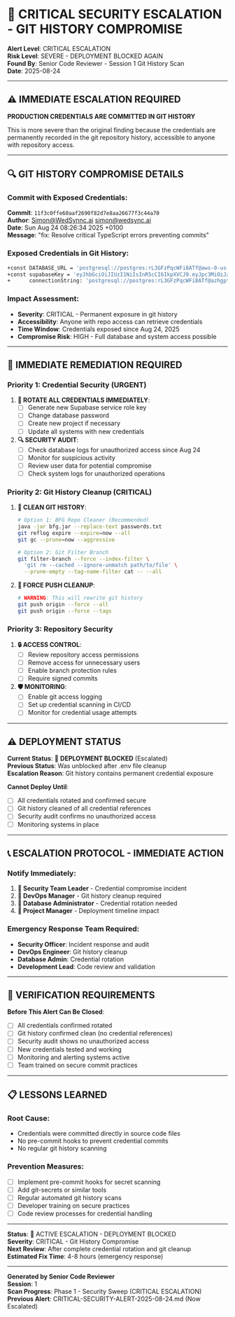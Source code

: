 # 🚨 CRITICAL SECURITY ESCALATION - GIT HISTORY COMPROMISE

**Alert Level**: CRITICAL ESCALATION  
**Risk Level**: SEVERE - DEPLOYMENT BLOCKED AGAIN  
**Found By**: Senior Code Reviewer - Session 1 Git History Scan  
**Date**: 2025-08-24  

---

## ⚠️ IMMEDIATE ESCALATION REQUIRED

**PRODUCTION CREDENTIALS ARE COMMITTED IN GIT HISTORY**

This is more severe than the original finding because the credentials are permanently recorded in the git repository history, accessible to anyone with repository access.

---

## 🔍 GIT HISTORY COMPROMISE DETAILS

### **Commit with Exposed Credentials**:
**Commit**: `11f3c0ffe60aaf2690f82d7e8aa26677f3c44a70`  
**Author**: Simon@WedSynnc.ai <simon@wedsync.ai>  
**Date**: Sun Aug 24 08:26:34 2025 +0100  
**Message**: "fix: Resolve critical TypeScript errors preventing commits"  

### **Exposed Credentials in Git History**:
```bash
+const DATABASE_URL = 'postgresql://postgres:rL3GFzPqcWFi8ATf@aws-0-us-west-1.pooler.supabase.com:5432/postgres';
+const supabaseKey = 'eyJhbGciOiJIUzI1NiIsInR5cCI6IkpXVCJ9.eyJpc3MiOiJzdXBhYmFzZSIsInJlZiI6ImF6aGdwdGprcWlpcXZ2dmhhcG1sIiwicm9sZSI6InNlcnZpY2Vfcm9sZSIsImlhdCI6MTc1NDcyMDU3NiwiZXhwIjoyMDcwMjk2NTc2fQ.lLoi8vvKAClvx72Pzoql9BKQE0lQv9uCCprtUfxpRrk';
+      connectionString: 'postgresql://postgres:rL3GFzPqcWFi8ATf@azhgptjkqiiqvvvhapml.supabase.co:5432/postgres',
```

### **Impact Assessment**:
- **Severity**: CRITICAL - Permanent exposure in git history
- **Accessibility**: Anyone with repo access can retrieve credentials
- **Time Window**: Credentials exposed since Aug 24, 2025
- **Compromise Risk**: HIGH - Full database and system access possible

---

## 🚨 IMMEDIATE REMEDIATION REQUIRED

### **Priority 1: Credential Security (URGENT)**

1. **🔄 ROTATE ALL CREDENTIALS IMMEDIATELY**:
   - [ ] Generate new Supabase service role key
   - [ ] Change database password
   - [ ] Create new project if necessary
   - [ ] Update all systems with new credentials

2. **🔍 SECURITY AUDIT**:
   - [ ] Check database logs for unauthorized access since Aug 24
   - [ ] Monitor for suspicious activity
   - [ ] Review user data for potential compromise
   - [ ] Check system logs for unauthorized operations

### **Priority 2: Git History Cleanup (CRITICAL)**

1. **🧹 CLEAN GIT HISTORY**:
   ```bash
   # Option 1: BFG Repo Cleaner (Recommended)
   java -jar bfg.jar --replace-text passwords.txt
   git reflog expire --expire=now --all
   git gc --prune=now --aggressive
   
   # Option 2: Git Filter Branch
   git filter-branch --force --index-filter \
     'git rm --cached --ignore-unmatch path/to/file' \
     --prune-empty --tag-name-filter cat -- --all
   ```

2. **🔄 FORCE PUSH CLEANUP**:
   ```bash
   # WARNING: This will rewrite git history
   git push origin --force --all
   git push origin --force --tags
   ```

### **Priority 3: Repository Security**

1. **🔒 ACCESS CONTROL**:
   - [ ] Review repository access permissions
   - [ ] Remove access for unnecessary users
   - [ ] Enable branch protection rules
   - [ ] Require signed commits

2. **🛡️ MONITORING**:
   - [ ] Enable git access logging
   - [ ] Set up credential scanning in CI/CD
   - [ ] Monitor for credential usage attempts

---

## ⚠️ DEPLOYMENT STATUS

**Current Status**: 🔴 **DEPLOYMENT BLOCKED** (Escalated)  
**Previous Status**: Was unblocked after .env file cleanup  
**Escalation Reason**: Git history contains permanent credential exposure  

**Cannot Deploy Until**:
- [ ] All credentials rotated and confirmed secure
- [ ] Git history cleaned of all credential references
- [ ] Security audit confirms no unauthorized access
- [ ] Monitoring systems in place

---

## 📞 ESCALATION PROTOCOL - IMMEDIATE ACTION

### **Notify Immediately**:
1. **🔴 Security Team Leader** - Credential compromise incident
2. **🔴 DevOps Manager** - Git history cleanup required
3. **🔴 Database Administrator** - Credential rotation needed
4. **🔴 Project Manager** - Deployment timeline impact

### **Emergency Response Team Required**:
- **Security Officer**: Incident response and audit
- **DevOps Engineer**: Git history cleanup
- **Database Admin**: Credential rotation
- **Development Lead**: Code review and validation

---

## 🎯 VERIFICATION REQUIREMENTS

**Before This Alert Can Be Closed**:
- [ ] All credentials confirmed rotated
- [ ] Git history confirmed clean (no credential references)
- [ ] Security audit shows no unauthorized access
- [ ] New credentials tested and working
- [ ] Monitoring and alerting systems active
- [ ] Team trained on secure commit practices

---

## 📋 LESSONS LEARNED

### **Root Cause**:
- Credentials were committed directly in source code files
- No pre-commit hooks to prevent credential commits
- No regular git history scanning

### **Prevention Measures**:
- [ ] Implement pre-commit hooks for secret scanning
- [ ] Add git-secrets or similar tools
- [ ] Regular automated git history scans
- [ ] Developer training on secure practices
- [ ] Code review processes for credential handling

---

**Status**: 🔴 ACTIVE ESCALATION - DEPLOYMENT BLOCKED  
**Severity**: CRITICAL - Git History Compromise  
**Next Review**: After complete credential rotation and git cleanup  
**Estimated Fix Time**: 4-8 hours (emergency response)  

---

**Generated by Senior Code Reviewer**  
**Session**: 1  
**Scan Progress**: Phase 1 - Security Sweep (CRITICAL ESCALATION)  
**Previous Alert**: CRITICAL-SECURITY-ALERT-2025-08-24.md (Now Escalated)
